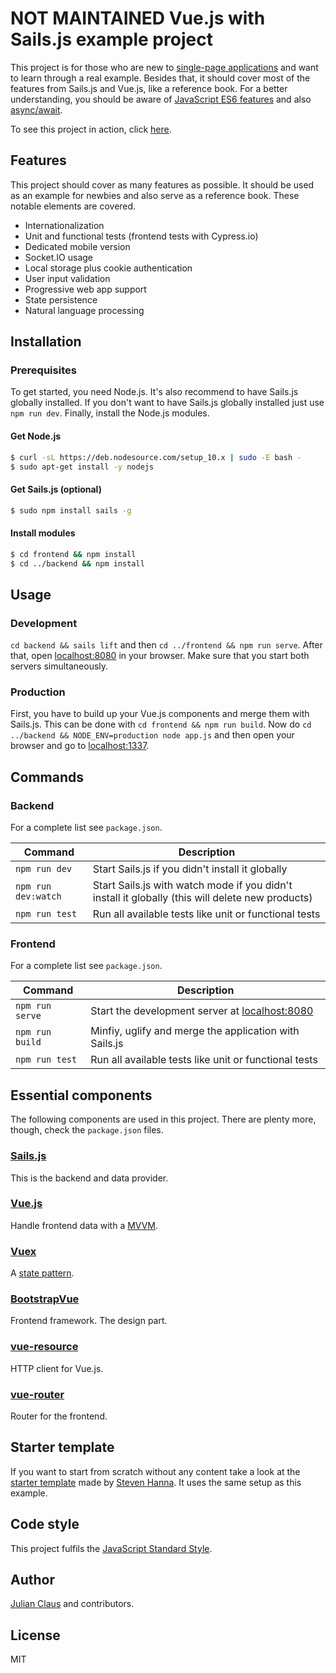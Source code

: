 # NOT MAINTAINED Vue.js with Sails.js example project

This project is for those who are new to
[single-page applications](https://en.wikipedia.org/wiki/Single-page_application) and want to learn through a real
example. Besides that, it should cover most of the features from Sails.js and Vue.js, like a reference book. For a better understanding, you should be aware of [JavaScript ES6 features](http://es6-features.org) and also [async/await](https://developer.mozilla.org/en-US/docs/Web/JavaScript/Reference/Statements/async_function).

To see this project in action, click [here](https://vue-sails-example.herokuapp.com/).

## Features

This project should cover as many features as possible. It should be used as an example for newbies and also serve as
a reference book. These notable elements are covered.

- Internationalization
- Unit and functional tests (frontend tests with Cypress.io)
- Dedicated mobile version
- Socket.IO usage
- Local storage plus cookie authentication
- User input validation
- Progressive web app support
- State persistence
- Natural language processing

## Installation

### Prerequisites

To get started, you need Node.js. It's also recommend to have Sails.js globally installed. If you don't want to have Sails.js globally installed just use `npm run dev`. Finally, install the Node.js modules.

#### Get Node.js

```bash
$ curl -sL https://deb.nodesource.com/setup_10.x | sudo -E bash -
$ sudo apt-get install -y nodejs
```

#### Get Sails.js (optional)

```bash
$ sudo npm install sails -g
```

#### Install modules

```bash
$ cd frontend && npm install
$ cd ../backend && npm install
```

## Usage

### Development

`cd backend && sails lift` and then `cd ../frontend && npm run serve`. After that, open
[localhost:8080](http://localhost:8080) in your browser. Make sure that you start both servers simultaneously.

### Production

First, you have to build up your Vue.js components and merge them with Sails.js. This can be done with
`cd frontend && npm run build`. Now do `cd ../backend && NODE_ENV=production node app.js` and then open your browser and go to
[localhost:1337](http://localhost:1337).

## Commands

### Backend

For a complete list see `package.json`.

| Command             | Description                                                                                      |
|---------------------|--------------------------------------------------------------------------------------------------|
| `npm run dev`       | Start Sails.js if you didn't install it globally                                                 |
| `npm run dev:watch` | Start Sails.js with watch mode if you didn't install it globally (this will delete new products)                                 |
| `npm run test`      | Run all available tests like unit or functional tests                                            |

### Frontend

For a complete list see `package.json`.

| Command                   | Description                                                                              |
|---------------------------|------------------------------------------------------------------------------------------|
| `npm run serve`           | Start the development server at [localhost:8080](http://localhost:8080)                  |
| `npm run build`           | Minfiy, uglify and merge the application with Sails.js                                   |
| `npm run test`            | Run all available tests like unit or functional tests                                    |

## Essential components

The following components are used in this project. There are plenty more, though, check the `package.json` files.

### [Sails.js](https://github.com/balderdashy/sails)

This is the backend and data provider.

### [Vue.js](https://github.com/vuejs/vue)

Handle frontend data with a [MVVM](https://en.wikipedia.org/wiki/Model%E2%80%93view%E2%80%93viewmodel).

### [Vuex](https://github.com/vuejs/vuex)

A [state pattern](https://en.wikipedia.org/wiki/State_pattern).

### [BootstrapVue](https://github.com/bootstrap-vue/bootstrap-vue)

Frontend framework. The design part.

### [vue-resource](https://github.com/pagekit/vue-resource)

HTTP client for Vue.js.

### [vue-router](https://github.com/vuejs/vue-router)

Router for the frontend.

## Starter template

If you want to start from scratch without any content take a look at the [starter template](https://github.com/steventhanna/vue-sails-template) made by [Steven Hanna](https://github.com/steventhanna). It uses the same setup as this example.

## Code style

This project fulfils the [JavaScript Standard Style](https://standardjs.com/).

## Author

[Julian Claus](https://www.julian-claus.de) and contributors.

## License

MIT
